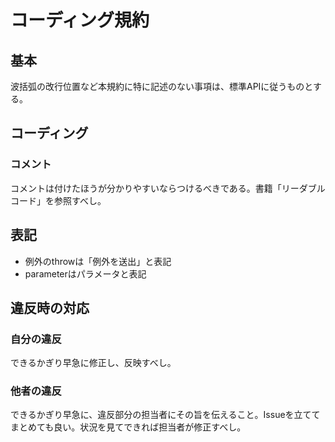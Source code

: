 コーディング規約
====

## 基本
波括弧の改行位置など本規約に特に記述のない事項は、標準APIに従うものとする。

## コーディング
### コメント
コメントは付けたほうが分かりやすいならつけるべきである。書籍「リーダブルコード」を参照すべし。

## 表記
* 例外のthrowは「例外を送出」と表記
* parameterはパラメータと表記

## 違反時の対応
### 自分の違反
できるかぎり早急に修正し、反映すべし。

### 他者の違反
できるかぎり早急に、違反部分の担当者にその旨を伝えること。Issueを立ててまとめても良い。状況を見てできれば担当者が修正すべし。